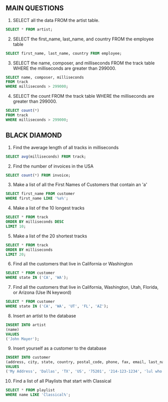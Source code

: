 ## MAIN QUESTIONS

1. SELECT all the data FROM the artist table.
```SQL
SELECT * FROM artist;
```
2. SELECT the first_name, last_name, and country FROM the employee table
```SQL
SELECT first_name, last_name, country FROM employee;
```
3. SELECT the name, composer, and milliseconds FROM the track table WHERE the milliseconds are greater than 299000.
```SQL
SELECT name, composer, milliseconds
FROM track
WHERE milliseconds > 299000;
```
4. SELECT the count FROM the track table WHERE the milliseconds are greater than 299000.
```SQL
SELECT count(*)
FROM track
WHERE milliseconds > 299000;
```

## BLACK DIAMOND

1. Find the average length of all tracks in milliseconds
```SQL
SELECT avg(milliseconds) FROM track;
```
2. Find the number of invoices in the USA
```SQL
SELECT count(*) FROM invoice;
```
3. Make a list of all the First Names of Customers that contain an 'a'
```SQL
SELECT first_name FROM customer
WHERE first_name LIKE '%a%';
```
4. Make a list of the 10 longest tracks
```SQL
SELECT * FROM track
ORDER BY milliseconds DESC
LIMIT 10;
```
5. Make a list of the 20 shortest tracks
```SQL
SELECT * FROM track
ORDER BY milliseconds
LIMIT 20;
```
6. Find all the customers that live in California or Washington
```SQL
SELECT * FROM customer
WHERE state IN ('CA', 'WA');
```
7. Find all the customers that live in California, Washington, Utah, Florida, or Arizona (Use IN keyword)
```SQL
SELECT * FROM customer
WHERE state IN ('CA', 'WA', 'UT', 'FL', 'AZ');
```
8. Insert an artist to the database
```SQL
INSERT INTO artist
(name)
VALUES
('John Mayer');
```
9. Insert yourself as a customer to the database
```SQL
INSERT INTO customer
(address, city, state, country, postal_code, phone, fax, email, last_name, first_name)
VALUES
('My Address', 'Dallas', 'TX', 'US', '75201', '214-123-1234', 'lul who faxes?', 'my@email.com', 'Palmer', 'Jeff');
```
10. Find a list of all Playlists that start with Classical
```SQL
SELECT * FROM playlist
WHERE name LIKE 'Classical%';
```

